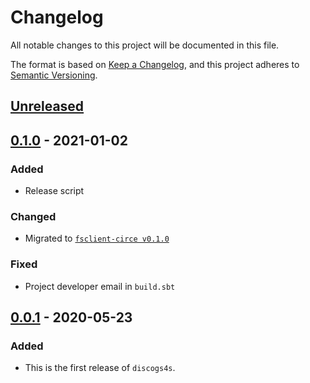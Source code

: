 # Changelog
All notable changes to this project will be documented in this file.

The format is based on [Keep a Changelog](https://keepachangelog.com/en/1.0.0/),
and this project adheres to [Semantic Versioning](https://semver.org/spec/v2.0.0.html).

## [Unreleased]

## [0.1.0] - 2021-01-02
### Added
- Release script
### Changed
- Migrated to [`fsclient-circe v0.1.0`](https://github.com/bartholomews/fsclient)
### Fixed
- Project developer email in `build.sbt`

## [0.0.1] - 2020-05-23
### Added
- This is the first release of `discogs4s`.

[Unreleased]: https://github.com/bartholomews/discogs4s/compare/v0.1.0...HEAD
[0.1.0]: https://github.com/bartholomews/discogs4s/releases/tag/v0.1.0
[0.0.1]: https://github.com/bartholomews/discogs4s/releases/tag/v0.0.1